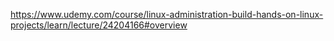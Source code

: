 
https://www.udemy.com/course/linux-administration-build-hands-on-linux-projects/learn/lecture/24204166#overview